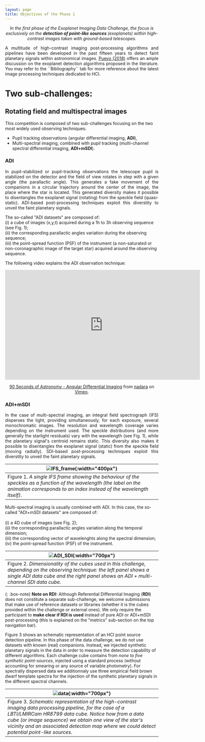 ```yaml
---
layout: page
title: Objectives of the Phase 1 
---
```


<center><i>In the first phase of the Exoplanet Imaging Data Challenge, the focus is exclusively on the <strong>detection of point-like sources</strong> (exoplanets) within high-contrast images taken with ground-based telescopes.</i></center>

<p style='text-align: justify;'>
A multitude of high-contrast imaging post-processing algorithms and pipelines have been developed in the past fifteen years to detect faint planetary signals within astronomical images. <a href='[https://bobbyhadz.com](https://link.springer.com/referenceworkentry/10.1007/978-3-319-30648-3_10-1)'>Pueyo (2018)</a> offers an ample discussion on the exoplanet detection algorithms proposed in the literature. You may refer to the ``Bibliography`` tab for more reference about the latest image processing techniques dedicated to HCI.
</p>


# Two sub-challenges:
## Rotating field and multispectral images

This competition is composed of two sub-challenges focusing on the two most widely used observing techniques:<br> 
- Pupil tracking observations (angular differential imaging, **ADI**), <br> 
- Multi-spectral imaging, combined with pupil tracking (multi-channel spectral differential imaging, **ADI+mSDI**). 

### ADI
<p style='text-align: justify;'>In pupil-stabilized or pupil-tracking observations the telescope pupil is stabilized on the detector and the field of view rotates in step with a given angle (the parallactic angle). This generates a fake movement of the companions in a circular trajectory around the center of the image, the place where the star is located. This generated diversity makes it possible to disentangles the exoplanet signal (rotating) from the speckle field (quasi-static). ADI-based post-processing techniques exploit this diverstity to unveil the faint planetary signals.</p>

The so-called "ADI datasets" are composed of:<br> 
(i) a cube of images (x,y,t) acquired during a 1h to 3h observing sequence (see Fig. 1);<br>
(ii) the corresponding parallactic angles variation during the observing sequence;<br>
(iii) the point-spread function (PSF) of the instrument (a non-saturated or non-coronagraphic image of the target star) acquired around the observing sequence. 

The following video explains the ADI observation technique:

<center> 
<iframe src="https://player.vimeo.com/video/125547220" width="640" height="360" frameborder="0" allow="autoplay; fullscreen" allowfullscreen></iframe>
<p><a href="https://vimeo.com/125547220">90 Seconds of Astronomy - Angular Differential Imaging</a> from <a href="https://vimeo.com/user5671143">nadara</a> on <a href="https://vimeo.com">Vimeo</a>.</p>
</center> 

### ADI+mSDI
<p style='text-align: justify;'>In the case of multi-spectral imaging, an integral field spectrograph (IFS) disperses the light, providing simultaneously, for each exposure, several monochromatic images. The resolution and wavelength coverage varies depending on the instrument used. The speckle distributions (and more generally the starlight residuals) vary with the wavelength (see Fig. 1), while the planetary signal's centroid remains static. This diversity also makes it possible to disentangles the exoplanet signal (static) from the speckle field (moving radially). SDI-based post-processing techniques exploit this diverstity to unveil the faint planetary signals.</p>

| ![IFS_frame](https://raw.githubusercontent.com/exoplanet-imaging-challenge/exoplanet-imaging-challenge.github.io/master/img/ifs_frame.gif){:width="400px"} |
| --- |
| Figure 1. *A single IFS frame showing the behaviour of the speckles as a function of the wavelength (the label on the animation corresponds to an index instead of the wavelength itself)*. |

Multi-spectral imaging is usually combined with ADI. In this case, the so-called "ADI+mSDI datasets" are composed of:<br>  
(i) a 4D cube of images (see Fig. 2);<br>
(ii) the corresponding parallactic angles variation along the temporal dimension;<br>
(iii) the corresponding vector of wavelenghts along the spectral dimension;<br>
(iv) the point-spread function (PSF) of the instrument.


| ![ADI_SDI](https://raw.githubusercontent.com/exoplanet-imaging-challenge/exoplanet-imaging-challenge.github.io/master/img/challenge_fig1.001.png){:width="700px"} |
| --- |
| Figure 2. *Dimensionality of the cubes used in this challenge, depending on the observing technique: the left panel shows a single ADI data cube and the right panel shows an ADI + multi-channel SDI data cube*. |


{: .box-note}
**Note on RDI:** Although Referential Differential Imaging (**RDI**) does not constitute a separate sub-challenge, we welcome submissions that make use of reference datasets or libraries (whether it is the cubes provided within the challenge or external ones). We only require the participant to **make clear if RDI is used** instead of pure ADI or ADI+mSDI post-processing (this is explained on the "metrics" sub-section on the top navigation bar).

Figure 3 shows an schematic representation of an HCI point source detection pipeline. 
In this phase of the data challenge, we do not use datasets with known (real) companions. Instead, we injected synthetic planetary signals in the data in order to measure the detection capability of different algorithms. Each challenge cube contains from *none to five synthetic point-sources*, injected using a standard process (without accounting for smearing or any source of variable photometry). For spectrally dispersed data we additionnaly use three empirical field brown dwarf template spectra for the injection of the synthetic planetary signals in the different spectral channels.

| ![data](https://raw.githubusercontent.com/exoplanet-imaging-challenge/exoplanet-imaging-challenge.github.io/master/img/challenge_fig2.001.png){:width="700px"} |
|---|
| Figure 3. *Schematic representation of the high-contrast imaging data processing pipeline, for the case of a LBTI/LMIRCam HR8799 data cube. Notice how from a data cube (or image sequence) we obtain one view of the star's vicinity and an associated detection map where we could detect potential point-like sources*.  |
 
